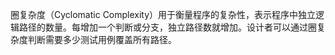 圈复杂度（Cyclomatic Complexity）用于衡量程序的复杂性，表示程序中独立逻辑路径的数量。每增加一个判断或分支，独立路径数就增加。设计者可以通过圈复杂度判断需要多少测试用例覆盖所有路径。